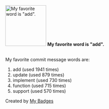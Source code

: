 <img src="https://my-badges.github.io/my-badges/favorite-word.png" alt="My favorite word is &quot;add&quot;." title="My favorite word is &quot;add&quot;." width="128">
<strong>My favorite word is &quot;add&quot;.</strong>
<br><br>

My favorite commit message words are:

1. add (used 1941 times)
2. update (used 879 times)
3. implement (used 730 times)
4. function (used 715 times)
5. support (used 570 times)


Created by <a href="https://github.com/my-badges/my-badges">My Badges</a>